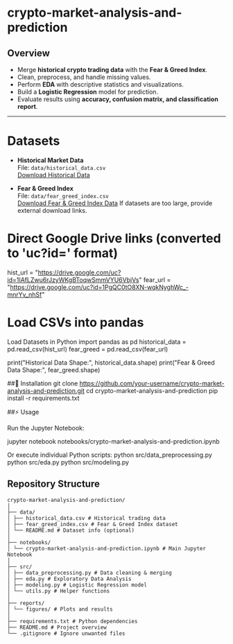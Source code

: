 # crypto-market-analysis-and-prediction
## Overview
- Merge **historical crypto trading data** with the **Fear & Greed Index**.  
- Clean, preprocess, and handle missing values.  
- Perform **EDA** with descriptive statistics and visualizations.  
- Build a **Logistic Regression** model for prediction.  
- Evaluate results using **accuracy, confusion matrix, and classification report**.

---
# Datasets

- **Historical Market Data**  
     File: `data/historical_data.csv`  
     [Download Historical Data](https://drive.google.com/file/d/1IAfLZwu6rJzyWKgBToqwSmmVYU6VbjVs/view?usp=drive_link)  

- **Fear & Greed Index**  
     File: `data/fear_greed_index.csv`  
     [Download Fear & Greed Index Data](https://drive.google.com/file/d/1PgQC0tO8XN-wqkNyghWc_-mnrYv_nhSf/view?usp=drive_link)
If datasets are too large, provide external download links.


# Direct Google Drive links (converted to 'uc?id=' format)
hist_url = "https://drive.google.com/uc?id=1IAfLZwu6rJzyWKgBToqwSmmVYU6VbjVs"
fear_url = "https://drive.google.com/uc?id=1PgQC0tO8XN-wqkNyghWc_-mnrYv_nhSf"

# Load CSVs into pandas
Load Datasets in Python
import pandas as pd
historical_data = pd.read_csv(hist_url)
fear_greed = pd.read_csv(fear_url)

print("Historical Data Shape:", historical_data.shape)
print("Fear & Greed Data Shape:", fear_greed.shape)

##🚀 Installation
git clone https://github.com/your-username/crypto-market-analysis-and-prediction.git
cd crypto-market-analysis-and-prediction
pip install -r requirements.txt

##⚡ Usage

Run the Jupyter Notebook:

jupyter notebook notebooks/crypto-market-analysis-and-prediction.ipynb


Or execute individual Python scripts:
python src/data_preprocessing.py
python src/eda.py
python src/modeling.py


##  Repository Structure
```text
crypto-market-analysis-and-prediction/
│
├── data/
│ ├── historical_data.csv # Historical trading data
│ ├── fear_greed_index.csv # Fear & Greed Index dataset
│ └── README.md # Dataset info (optional)
│
├── notebooks/
│ └── crypto-market-analysis-and-prediction.ipynb # Main Jupyter Notebook
│
├── src/
│ ├── data_preprocessing.py # Data cleaning & merging
│ ├── eda.py # Exploratory Data Analysis
│ ├── modeling.py # Logistic Regression model
│ └── utils.py # Helper functions
│
├── reports/
│ └── figures/ # Plots and results
│
├── requirements.txt # Python dependencies
├── README.md # Project overview
└── .gitignore # Ignore unwanted files









   
